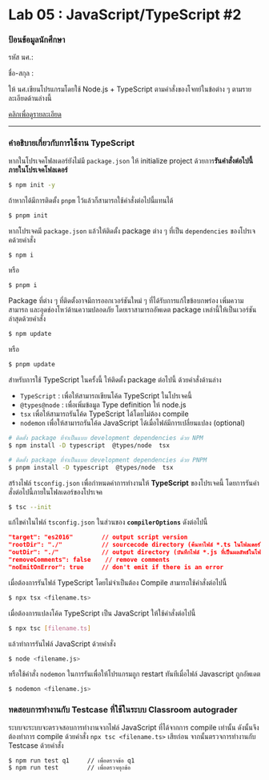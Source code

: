# Lab 05 : JavaScript/TypeScript #2

### ป้อนข้อมูลนักศึกษา

รหัส นศ.:

ชื่อ-สกุล :

ให้ นศ.เขียนโปรแกรมโดยใช้ Node.js + TypeScript ตามคำสั่งของโจทย์ในข้อต่าง ๆ ตามรายละเอียดด้านล่างนี้

[คลิกเพื่อดูรายละเอียด](https://o365cmu-my.sharepoint.com/:b:/g/personal/dome_potikanond_cmu_ac_th/EdbqVdbsE_xPu3xo_zDgZ0ABjOObN6EbsNusQDQVe6mdLg?e=gl7PTn)

---

### คำอธิบายเกี่ยวกับการใช้งาน TypeScript

หากในโปรเจคโฟลเดอร์ยังไม่มี `package.json` ให้ initialize project ด้วยการ**รันคำสั่งต่อไปนี้ภายในโปรเจคโฟลเดอร์**

```bash
$ npm init -y
```

ถ้าหากได้มีการติดตั้ง `pnpm` ไว้แล้วก็สามารถใช้คำสั่งต่อไปนี้แทนได้

```bash
$ pnpm init
```

หากโปรเจคมี `package.json` แล้วให้ติดตั้ง package ต่าง ๆ ที่เป็น `dependencies` ของโปรเจคด้วยคำสั่ง

```bash
$ npm i
```

หรือ

```bash
$ pnpm i
```

Package ที่ต่าง ๆ ที่ติดตั้งอาจมีการออกเวอร์ชันใหม่ ๆ ที่ได้รับการแก้ไขข้อบกพร่อง เพิ่มความสามารถ และอุดช่องโหว่ด้านความปลอดภัย โดยเราสามารถอัพเดต package เหล่านี้ให้เป็นเวอร์ชันล่าสุดด้วยคำสั่ง

```bash
$ npm update
```

หรือ

```bash
$ pnpm update
```

สำหรับการใช้ TypeScript ในครั้งนี้ ให้ติดตั้ง package ต่อไปนี้ ด้วยคำสั่งด้านล่าง

- `TypeScript` : เพื่อให้สามารถเขียนโค้ด TypeScript ในโปรเจคนี้
- `@types@node` : เพื่อเพิ่มข้อมูล Type definition ให้ node.js
- `tsx` เพื่อให้สามารถรันโค้ด TypeScript ได้โดยไม่ต้อง compile
- `nodemon` เพื่อให้สามารถรันโค้ด JavaScript ได้เมื่อไฟล์มีการเปลี่ยนแปลง (optional)

```bash
# ติดตั้ง package ที่จำเป็นแบบ development dependencies ด้วย NPM
$ npm install -D typescript  @types/node  tsx

# ติดตั้ง package ที่จำเป็นแบบ development dependencies ด้วย PNPM
$ pnpm install -D typescript  @types/node  tsx
```

สร้างไฟล์ `tsconfig.json` เพื่อกำหนดค่าการทำงานให้ **TypeScript** ของโปรเจคนี้ โดยการรันคำสั่งต่อไปนี้ภายในโฟลเดอร์ของโปรเจค

```bash
$ tsc --init
```

แก้ไขค่าในไฟล์ `tsconfig.json` ในส่วนของ **`compilerOptions`** ดังต่อไปนี้

```json
"target": "es2016"        // output script version
"rootDir": "./"           // sourcecode directory (ค้นหาไฟล์ *.ts ในโฟลเดอร์ใด)
"outDir": "./"            // output directory (บันทึกไฟล์ *.js ที่เป็นผลลัพธ์ในโฟลเดอร์ใด)
"removeComments": false    // remove comments
"noEmitOnError": true     // don't emit if there is an error
```

เมื่อต้องการรันไฟล์ TypeScript โดยไม่จำเป็นต้อง Compile สามารถใช้คำสั่งต่อไปนี้

```bash
$ npx tsx <filename.ts>
```

เมื่อต้องการแปลงโค้ด TypeScript เป็น JavaScript ให้ใช้คำสั่งต่อไปนี้

```bash
$ npx tsc [filename.ts]
```

แล้วทำการรันไฟล์ JavaScript ด้วยคำสั่ง

```bash
$ node <filename.js>
```

หรือใช้คำสั่ง `nodemon` ในการรันเพื่อให้โปรแกรมถูก restart ทันทีเมื่อไฟล์ Javascript ถูกอัพเดต

```bash
$ nodemon <filename.js>
```

### ทดสอบการทำงานกับ Testcase ที่ใช้ในระบบ Classroom autograder

ระบบจะระบบจะตรวจสอบการทำงานจากไฟล์ JavaScript ที่ได้จากการ compile เท่านั้น ดังนั้นจึงต้องทำการ compile ด้วยคำสั่ง `npx tsc <filename.ts>` เสียก่อน
จากนั้นตรวจการทำงานกับ Testcase ด้วยคำสั่ง

```bash
$ npm run test q1     // เพื่อตรวจข้อ q1
$ npm run test        // เพื่อตรวจทุกข้อ
```

